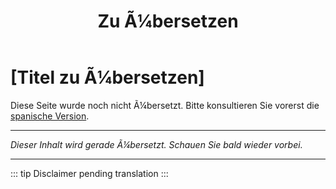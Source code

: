 ﻿---
title: [Zu Ã¼bersetzen]
---

<!-- TODO: translation missing - German version -->

# [Titel zu Ã¼bersetzen]

Diese Seite wurde noch nicht Ã¼bersetzt. Bitte konsultieren Sie vorerst die [spanische Version](/es/mitos-laboral-continuacion).

---

*Dieser Inhalt wird gerade Ã¼bersetzt. Schauen Sie bald wieder vorbei.*

---

::: tip
Disclaimer pending translation
:::
